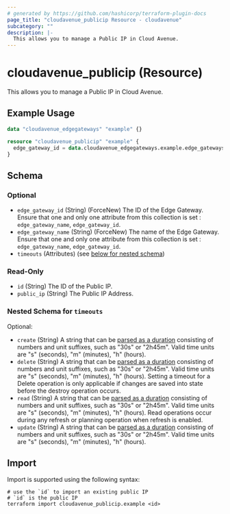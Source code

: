 ```yaml
---
# generated by https://github.com/hashicorp/terraform-plugin-docs
page_title: "cloudavenue_publicip Resource - cloudavenue"
subcategory: ""
description: |-
  This allows you to manage a Public IP in Cloud Avenue.
---
```


# cloudavenue_publicip (Resource)

This allows you to manage a Public IP in Cloud Avenue.

## Example Usage

```terraform
data "cloudavenue_edgegateways" "example" {}

resource "cloudavenue_publicip" "example" {
  edge_gateway_id = data.cloudavenue_edgegateways.example.edge_gateways[0].id
}
```

<!-- schema generated by tfplugindocs -->
## Schema

### Optional

- `edge_gateway_id` (String) (ForceNew) The ID of the Edge Gateway. Ensure that one and only one attribute from this collection is set : `edge_gateway_name`, `edge_gateway_id`.
- `edge_gateway_name` (String) (ForceNew) The name of the Edge Gateway. Ensure that one and only one attribute from this collection is set : `edge_gateway_name`, `edge_gateway_id`.
- `timeouts` (Attributes) (see [below for nested schema](#nestedatt--timeouts))

### Read-Only

- `id` (String) The ID of the Public IP.
- `public_ip` (String) The Public IP Address.

<a id="nestedatt--timeouts"></a>
### Nested Schema for `timeouts`

Optional:

- `create` (String) A string that can be [parsed as a duration](https://pkg.go.dev/time#ParseDuration) consisting of numbers and unit suffixes, such as "30s" or "2h45m". Valid time units are "s" (seconds), "m" (minutes), "h" (hours).
- `delete` (String) A string that can be [parsed as a duration](https://pkg.go.dev/time#ParseDuration) consisting of numbers and unit suffixes, such as "30s" or "2h45m". Valid time units are "s" (seconds), "m" (minutes), "h" (hours). Setting a timeout for a Delete operation is only applicable if changes are saved into state before the destroy operation occurs.
- `read` (String) A string that can be [parsed as a duration](https://pkg.go.dev/time#ParseDuration) consisting of numbers and unit suffixes, such as "30s" or "2h45m". Valid time units are "s" (seconds), "m" (minutes), "h" (hours). Read operations occur during any refresh or planning operation when refresh is enabled.
- `update` (String) A string that can be [parsed as a duration](https://pkg.go.dev/time#ParseDuration) consisting of numbers and unit suffixes, such as "30s" or "2h45m". Valid time units are "s" (seconds), "m" (minutes), "h" (hours).

## Import

Import is supported using the following syntax:

```shell
# use the `id` to import an existing public IP
# `id` is the public IP
terraform import cloudavenue_publicip.example <id>
```
